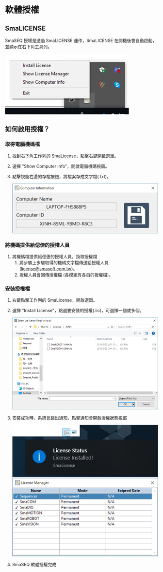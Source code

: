 # 軟體授權

## SmaLICENSE

SmaSEQ 授權是透過 SmaLICENSE 運作，SmaLICENSE 在開機後會自動啟動，並顯示在右下角工具列。

![SmaLICENSE](../.gitbook/assets/license1.png)

## 如何啟用授權？

### 取得電腦機碼檔

1. 找到右下角工作列的 SmaLicense，點擊右鍵開啟選單。
2. 選擇 "Show Computer Info"，開啟電腦機碼視窗。
3. 點擊視窗右邊的存檔按鈕，將檔案存成文字檔\(.txt\)。

   ![](../.gitbook/assets/license2.png)

### 將機碼提供給偲倢的授權人員

1. 將機碼檔提供給偲倢的授權人員，換取授權檔
   1. 將步驟上步驟取得的機碼文字檔傳送給授權人員 \(license@smasoft.com.tw\)。
   2. 授權人員會回傳授權檔 \(各模組有各自的授權檔\)。

### 安裝授權檔

1. 右鍵點擊工作列的 SmaLicense，開啟選單。
2. 選擇 "Install License"，點選要安裝的授權\(.lic\)，可選擇一個或多個。

   ![](../.gitbook/assets/license3.png)

3. 安裝成功時，系統會跳出通知，點擊通知會開啟授權狀態視窗

   ![](../.gitbook/assets/license4.png)![](../.gitbook/assets/license5.png)

4. SmaSEQ 軟體授權完成

